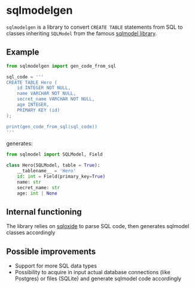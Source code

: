 # sqlmodelgen

`sqlmodelgen` is a library to convert `CREATE TABLE` statements from SQL to classes inheriting `SQLModel` from the famous [sqlmodel library](https://sqlmodel.tiangolo.com/).

## Example

```python
from sqlmodelgen import gen_code_from_sql

sql_code = '''
CREATE TABLE Hero (
	id INTEGER NOT NULL, 
	name VARCHAR NOT NULL, 
	secret_name VARCHAR NOT NULL, 
	age INTEGER, 
	PRIMARY KEY (id)
);

print(gen_code_from_sql(sql_code))
'''
```

generates:

```python
from sqlmodel import SQLModel, Field

class Hero(SQLModel, table = True):
    __tablename__ = 'Hero'
    id: int = Field(primary_key=True)
    name: str
    secret_name: str
    age: int | None
```

## Internal functioning

The library relies on [sqloxide](https://github.com/wseaton/sqloxide) to parse SQL code, then generates sqlmodel classes accordingly

## Possible improvements

- Support for more SQL data types
- Possibility to acquire in input actual database connections (like Postgres) or files (SQLite) and generate sqlmodel code accordingly